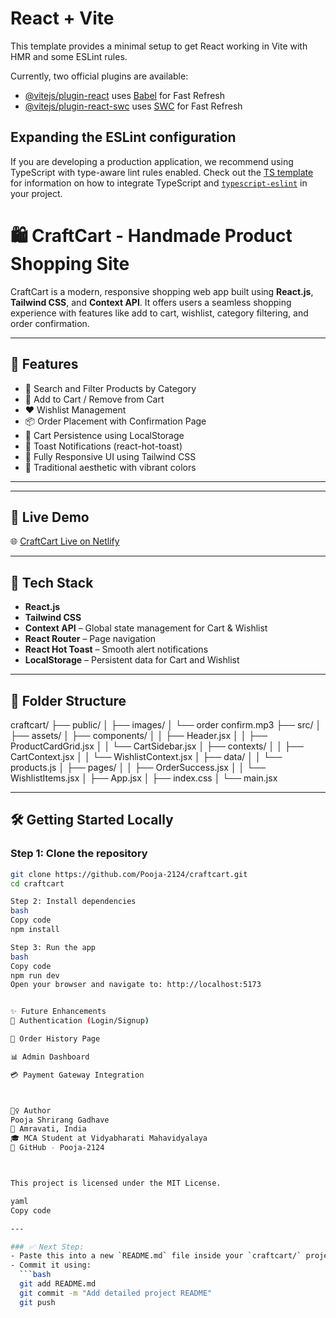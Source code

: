 # React + Vite

This template provides a minimal setup to get React working in Vite with HMR and some ESLint rules.

Currently, two official plugins are available:

- [@vitejs/plugin-react](https://github.com/vitejs/vite-plugin-react/blob/main/packages/plugin-react) uses [Babel](https://babeljs.io/) for Fast Refresh
- [@vitejs/plugin-react-swc](https://github.com/vitejs/vite-plugin-react/blob/main/packages/plugin-react-swc) uses [SWC](https://swc.rs/) for Fast Refresh

## Expanding the ESLint configuration

If you are developing a production application, we recommend using TypeScript with type-aware lint rules enabled. Check out the [TS template](https://github.com/vitejs/vite/tree/main/packages/create-vite/template-react-ts) for information on how to integrate TypeScript and [`typescript-eslint`](https://typescript-eslint.io) in your project.



# 🛍️ CraftCart - Handmade Product Shopping Site

CraftCart is a modern, responsive shopping web app built using **React.js**, **Tailwind CSS**, and **Context API**. It offers users a seamless shopping experience with features like add to cart, wishlist, category filtering, and order confirmation.

---

## 🌟 Features

- 🔎 Search and Filter Products by Category
- 🛒 Add to Cart / Remove from Cart
- ❤️ Wishlist Management
- 📦 Order Placement with Confirmation Page
- 💾 Cart Persistence using LocalStorage
- 🔔 Toast Notifications (react-hot-toast)
- 📱 Fully Responsive UI using Tailwind CSS
- 🎨 Traditional aesthetic with vibrant colors

---



---

## 🚀 Live Demo

🌐 [CraftCart Live on Netlify](https://unique-paletas-8cb10a.netlify.app/)

---

## 🔧 Tech Stack

- **React.js**
- **Tailwind CSS**
- **Context API** – Global state management for Cart & Wishlist
- **React Router** – Page navigation
- **React Hot Toast** – Smooth alert notifications
- **LocalStorage** – Persistent data for Cart and Wishlist

---

## 📁 Folder Structure
craftcart/
├── public/
│ ├── images/
│ └── order confirm.mp3
├── src/
│ ├── assets/
│ ├── components/
│ │ ├── Header.jsx
│ │ ├── ProductCardGrid.jsx
│ │ └── CartSidebar.jsx
│ ├── contexts/
│ │ ├── CartContext.jsx
│ │ └── WishlistContext.jsx
│ ├── data/
│ │ └── products.js
│ ├── pages/
│ │ ├── OrderSuccess.jsx
│ │ └── WishlistItems.jsx
│ ├── App.jsx
│ ├── index.css
│ └── main.jsx




---

## 🛠️ Getting Started Locally

### Step 1: Clone the repository

```bash
git clone https://github.com/Pooja-2124/craftcart.git
cd craftcart

Step 2: Install dependencies
bash
Copy code
npm install

Step 3: Run the app
bash
Copy code
npm run dev
Open your browser and navigate to: http://localhost:5173


✨ Future Enhancements
🔐 Authentication (Login/Signup)

🧾 Order History Page

📊 Admin Dashboard

💳 Payment Gateway Integration



🙋‍♀️ Author
Pooja Shrirang Gadhave
📍 Amravati, India
🎓 MCA Student at Vidyabharati Mahavidyalaya
🔗 GitHub - Pooja-2124



This project is licensed under the MIT License.

yaml
Copy code

---

### ✅ Next Step:
- Paste this into a new `README.md` file inside your `craftcart/` project root.
- Commit it using:
  ```bash
  git add README.md
  git commit -m "Add detailed project README"
  git push

